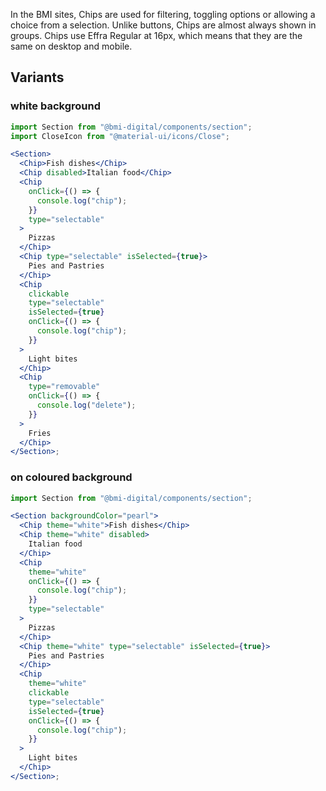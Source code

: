 In the BMI sites, Chips are used for filtering, toggling options or allowing a choice from a selection. Unlike buttons, Chips are almost always shown in groups. Chips use Effra Regular at 16px, which means that they are the same on desktop and mobile.

## Variants

### white background

```jsx
import Section from "@bmi-digital/components/section";
import CloseIcon from "@material-ui/icons/Close";

<Section>
  <Chip>Fish dishes</Chip>
  <Chip disabled>Italian food</Chip>
  <Chip
    onClick={() => {
      console.log("chip");
    }}
    type="selectable"
  >
    Pizzas
  </Chip>
  <Chip type="selectable" isSelected={true}>
    Pies and Pastries
  </Chip>
  <Chip
    clickable
    type="selectable"
    isSelected={true}
    onClick={() => {
      console.log("chip");
    }}
  >
    Light bites
  </Chip>
  <Chip
    type="removable"
    onClick={() => {
      console.log("delete");
    }}
  >
    Fries
  </Chip>
</Section>;
```

### on coloured background

```jsx
import Section from "@bmi-digital/components/section";

<Section backgroundColor="pearl">
  <Chip theme="white">Fish dishes</Chip>
  <Chip theme="white" disabled>
    Italian food
  </Chip>
  <Chip
    theme="white"
    onClick={() => {
      console.log("chip");
    }}
    type="selectable"
  >
    Pizzas
  </Chip>
  <Chip theme="white" type="selectable" isSelected={true}>
    Pies and Pastries
  </Chip>
  <Chip
    theme="white"
    clickable
    type="selectable"
    isSelected={true}
    onClick={() => {
      console.log("chip");
    }}
  >
    Light bites
  </Chip>
</Section>;
```
